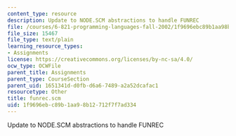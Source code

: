 ```yaml
---
content_type: resource
description: Update to NODE.SCM abstractions to handle FUNREC
file: /courses/6-821-programming-languages-fall-2002/1f9696ebc89b1aa98b12712f7f7ad334_funrec.scm
file_size: 15467
file_type: text/plain
learning_resource_types:
- Assignments
license: https://creativecommons.org/licenses/by-nc-sa/4.0/
ocw_type: OCWFile
parent_title: Assignments
parent_type: CourseSection
parent_uid: 1651341d-d0fb-d6a6-7489-a2a52dcafac1
resourcetype: Other
title: funrec.scm
uid: 1f9696eb-c89b-1aa9-8b12-712f7f7ad334
---
```

Update to NODE.SCM abstractions to handle FUNREC